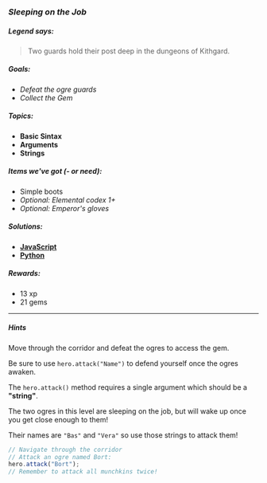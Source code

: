 ### _Sleeping on the Job_

##### _Legend says:_
> Two guards hold their post deep in the dungeons of Kithgard.

##### _Goals:_
+ _Defeat the ogre guards_
+ _Collect the Gem_

##### _Topics:_
+ **Basic Sintax**
+ **Arguments**
+ **Strings**

##### _Items we've got (- or need):_
+ Simple boots
+ _Optional: Elemental codex 1+_
+ _Optional: Emperor's gloves_

##### _Solutions:_
+ **[JavaScript](sleepingOnTheJob.js)**
+ **[Python](sleeping_on_the_job.py)**

##### _Rewards:_
+ 13 xp
+ 21 gems

___

##### _Hints_

Move through the corridor and defeat the ogres to access the gem.

Be sure to use `hero.attack("Name")` to defend yourself once the ogres awaken.

The `hero.attack()` method requires a single argument which should be a **"string"**.

The two ogres in this level are sleeping on the job, but will wake up once you get close enough to them!

Their names are `"Bas"` and `"Vera"` so use those strings to attack them!

```javascript
// Navigate through the corridor
// Attack an ogre named Bort:
hero.attack("Bort");
// Remember to attack all munchkins twice!
```
